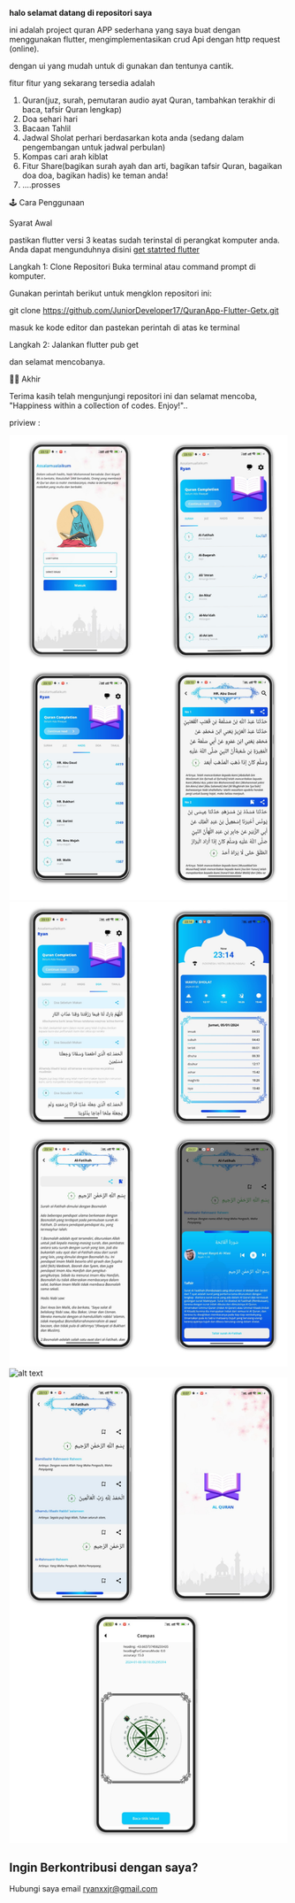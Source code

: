 **halo selamat datang di repositori saya**

ini adalah project quran APP sederhana yang saya buat dengan menggunakan flutter, mengimplementasikan crud Api dengan http request (online).

dengan ui yang mudah untuk di gunakan dan tentunya cantik.

fitur fitur yang sekarang tersedia adalah


1. Quran(juz, surah, pemutaran audio ayat Quran, tambahkan terakhir di baca, tafsir Quran lengkap)
2. Doa sehari hari
3. Bacaan Tahlil
4. Jadwal Sholat perhari berdasarkan kota anda (sedang dalam pengembangan untuk jadwal perbulan)
5. Kompas cari arah kiblat
6. Fitur Share(bagikan surah ayah dan arti,  bagikan tafsir Quran, bagaikan doa doa, bagikan hadis) ke teman anda!
7. ....prosses




🕹 Cara Penggunaan

Syarat Awal

pastikan flutter versi 3 keatas sudah terinstal di perangkat komputer anda. Anda dapat mengunduhnya disini [get statrted flutter](https://flutter.dev/?gclid=CjwKCAiA-bmsBhAGEiwAoaQNmsDWBfo5H_c6fjGWHzfcJ-Iei1lm2BWoIuqZ4ATfCUykH8E0xV5XwBoCPnwQAvD_BwE&gclsrc=aw.ds)

Langkah 1: Clone Repositori
Buka terminal atau command prompt di komputer.

Gunakan perintah berikut untuk mengklon repositori ini:

git clone https://github.com/JuniorDeveloper17/QuranApp-Flutter-Getx.git

masuk ke kode editor dan pastekan perintah di atas ke terminal


Langkah 2: Jalankan flutter pub get

dan selamat mencobanya.

🐱‍🏍 Akhir


Terima kasih telah mengunjungi repositori ini dan selamat mencoba, "Happiness within a collection of codes. Enjoy!"..


priview : 

![alt text](https://github.com/JuniorDeveloper17/QuranApp-Flutter-Getx/blob/master/assets/a.jpg)
![alt text](https://github.com/JuniorDeveloper17/QuranApp-Flutter-Getx/blob/master/assets/aa.jpg)
![alt text](https://github.com/JuniorDeveloper17/QuranApp-Flutter-Getx/blob/master/assets/aaa.jpg)
![alt text](https://github.com/JuniorDeveloper17/QuranApp-Flutter-Getx/blob/master/assets/aaaa.jpg)

## Ingin Berkontribusi dengan saya?

Hubungi saya email ryanxxjr@gmail.com 
